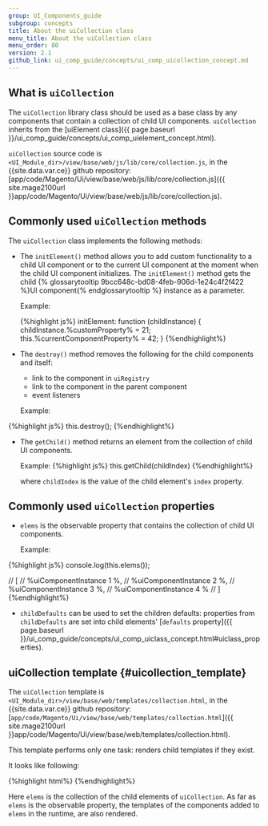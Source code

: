 ```yaml
---
group: UI_Components_guide
subgroup: concepts
title: About the uiCollection class
menu_title: About the uiCollection class
menu_order: 80
version: 2.1
github_link: ui_comp_guide/concepts/ui_comp_uicollection_concept.md
---
```


## What is `uiCollection`

The `uiCollection` library class should be used as a base class by any components that contain a collection of child UI components.  `uiCollection` inherits from the [uiElement class]({{ page.baseurl }}/ui_comp_guide/concepts/ui_comp_uielement_concept.html).

`uiCollection` source code is `<UI_Module_dir>/view/base/web/js/lib/core/collection.js`, in the {{site.data.var.ce}} github repository: [app/code/Magento/Ui/view/base/web/js/lib/core/collection.js]({{ site.mage2100url }}app/code/Magento/Ui/view/base/web/js/lib/core/collection.js).

## Commonly used `uiCollection` methods

The `uiCollection` class implements the following methods:

* The `initElement()` method allows you to add custom functionality to a child UI component or to the current UI component at the moment when the child UI component initializes. The `initElement()` method gets the child {% glossarytooltip 9bcc648c-bd08-4feb-906d-1e24c4f2f422 %}UI component{% endglossarytooltip %} instance as a parameter.

  Example:

  {%highlight js%}
  initElement: function (childInstance) {
      childInstance.%customProperty% = 21;
      this.%currentComponentProperty% = 42;
  }
  {%endhighlight%}

* The `destroy()` method removes the following for the child components and itself:
	* link to the component in `uiRegistry`
	* link to the component in the parent component
	* event listeners


  Example:

{%highlight js%}
    this.destroy();
{%endhighlight%}

* The `getChild()` method returns an element from the collection of child UI components.

  Example:
{%highlight js%}
    this.getChild(childIndex)
{%endhighlight%}

  where `childIndex` is the value of the child element's `index` property.

## Commonly used `uiCollection` properties

* `elems` is the observable property that contains the collection of child UI components.

  Example:

{%highlight js%}
console.log(this.elems());

// [
//   %uiComponentInstance 1 %,
//   %uiComponentInstance 2 %,
//   %uiComponentInstance 3 %,
//   %uiComponentInstance 4 %
// ]
{%endhighlight%}

* `childDefaults` can be used to set the children defaults: properties from `childDefaults` are set into child elements' [`defaults` property]({{ page.baseurl }}/ui_comp_guide/concepts/ui_comp_uiclass_concept.html#uiclass_properties).

## uiCollection template {#uicollection_template}

The `uiCollection` template is `<UI_Module_dir>/view/base/web/templates/collection.html`, in the {{site.data.var.ce}} github repository: [`app/code/Magento/Ui/view/base/web/templates/collection.html`]({{ site.mage2100url }}app/code/Magento/Ui/view/base/web/templates/collection.html).

This template performs only one task: renders child templates if they exist.

It looks like following:

{%highlight html%}
<each args="data: elems, as: 'element'">
    <render if="hasTemplate()"/>
</each>
{%endhighlight%}

 Here `elems` is the collection of the child elements of `uiCollection`. As far as `elems` is the observable property, the templates of the components added to `elems` in the runtime, are also rendered.

